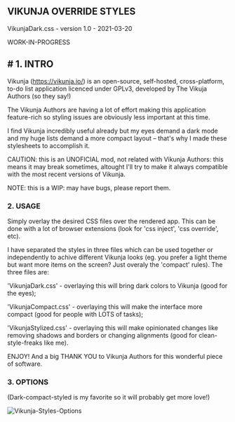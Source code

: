 ##  VIKUNJA OVERRIDE STYLES
VikunjaDark.css - version 1.0 - 2021-03-20

WORK-IN-PROGRESS

##  # 1. INTRO
Vikunja (https://vikunja.io/) is an open-source, self-hosted, cross-platform, to-do list application licenced under GPLv3, developed by The Vikuja Authors (so they say!)

The Vikunja Authors are having a lot of effort making this application feature-rich so styling issues are obviously less important at this time.

I find Vikunja incredibly useful already but my eyes demand a dark mode and my huge lists demand a more compact layout – that's why I made these stylesheets to accomplish it.

CAUTION: this is an UNOFICIAL mod, not related with Vikunja Authors: this means it may break sometimes, altought I'll try to make it always compatible with the most recent versions of Vikunja.

NOTE: this is a WIP: may have bugs, please report them.

### 2. USAGE
Simply overlay the desired CSS files over the rendered app. This can be done with a lot of browser extensions (look for 'css inject', 'css override', etc).

I have separated the styles in three files which can be used together or independently to achive different Vikunja looks (eg. you prefer a light theme but want more items on the screen? Just overaly the 'compact' rules). The three files are:

'VikunjaDark.css' - overlaying this will bring dark colors to Vikunja (good for the eyes);

'VikunjaCompact.css' - overlaying this will make the interface more compact (good for people with LOTS of tasks);

'VikunjaStylized.css' - overlaying this will make opinionated changes like removing shadows and borders or changing alignments (good for clean-style-freaks like me).

ENJOY! And a big THANK YOU to Vikunja Authors for this wonderful piece of software.

### 3. OPTIONS
(Dark-compact-styled is my favorite so it will probably get more love!)

![Vikunja-Styles-Options](https://user-images.githubusercontent.com/3017910/111883701-ef7d0a80-89b4-11eb-8f14-8199d3719144.png)

